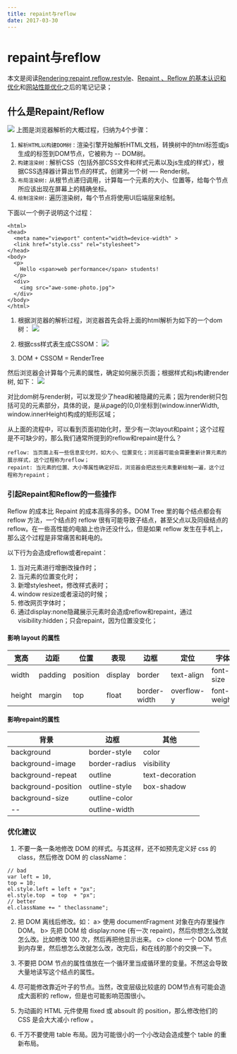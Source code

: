 ```yaml
---
title: repaint与reflow
date: 2017-03-30
---
```


# repaint与reflow

本文是阅读[Rendering:repaint,reflow,restyle](http://www.phpied.com/rendering-repaint-reflowrelayout-restyle/#comment-71996)、[Repaint 、Reflow 的基本认识和优化](https://segmentfault.com/a/1190000002629708)和[网站性能优化](https://classroom.udacity.com/courses/ud884/lessons/1469569174/concepts/15244185570923#)之后的笔记记录；

<!-- more -->

## 什么是Repaint/Reflow
![](http://haitao.nos.netease.com/3f491bc6cb7a4f0894723efa4015fb52.png)
上图是浏览器解析的大概过程，归纳为4个步骤：

1. `解析HTML以构建DOM树：`渲染引擎开始解析HTML文档，转换树中的html标签或js生成的标签到DOM节点，它被称为 -- DOM树。
2. `构建渲染树：`解析CSS（包括外部CSS文件和样式元素以及js生成的样式），根据CSS选择器计算出节点的样式，创建另一个树 —- Render树。
3. `布局渲染树:` 从根节点递归调用，计算每一个元素的大小、位置等，给每个节点所应该出现在屏幕上的精确坐标。
4. `绘制渲染树:` 遍历渲染树，每个节点将使用UI后端层来绘制。

下面以一个例子说明这个过程：
```
<html>
<head>
  <meta name="viewport" content="width=device-width" >
  <link href="style.css" rel="stylesheet">
</head>
<body>
  <p>
    Hello <span>web performance</span> students!
  </p>
  <div>
    <img src="awe-some-photo.jpg">
  </div>
</body>
</html>
```
1. 根据浏览器的解析过程，浏览器首先会将上面的html解析为如下的一个dom树：
![](http://haitao.nos.netease.com/be5735d4e2ed4757a580e8294618601a.jpg)

2. 根据css样式表生成CSSOM：
![](http://haitao.nos.netease.com/cf31d8bd4ab0452a90b96378714dafc3.jpg)

3. DOM + CSSOM = RenderTree

然后浏览器会计算每个元素的属性，确定如何展示页面；根据样式和js构建render树, 如下：
![](http://haitao.nos.netease.com/8e313c6dc4c742b1915e9edd428d749e.jpg)

对比dom树与render树，可以发现少了head和被隐藏的元素；因为render树只包括可见的元素部分，具体的说，是从page的(0,0)坐标到(window.innerWidth, window.innerHeight)构成的矩形区域；

从上面的流程中，可以看到页面初始化时，至少有一次layout和paint；这个过程是不可缺少的，那么我们通常所提到的reflow和repaint是什么？
```
reflow: 当页面上有一些信息变化时，如大小、位置变化；浏览器可能会需要重新计算元素的展示样式，这个过程称为reflow；
repaint: 当元素的位置、大小等属性确定好后，浏览器会把这些元素重新绘制一遍，这个过程称为repaint；
```

### 引起Repaint和Reflow的一些操作
Reflow 的成本比 Repaint 的成本高得多的多。DOM Tree 里的每个结点都会有 reflow 方法，一个结点的 reflow 很有可能导致子结点，甚至父点以及同级结点的 reflow。在一些高性能的电脑上也许还没什么，但是如果 reflow 发生在手机上，那么这个过程是非常痛苦和耗电的。

以下行为会造成reflow或者repaint：
1. 当对元素进行增删改操作时；
2. 当元素的位置变化时；
3. 新增stylesheet，修改样式表时； 
4. window resize或者滚动的时候；
5. 修改网页字体时；
6. 通过display:none隐藏展示元素时会造成reflow和repaint，通过visibility:hidden；只会repaint，因为位置没变化；
#### 影响 layout 的属性
宽高|	边距|	位置|	表现|	边框|	定位|	字体|
---|---|---|---|---|---|---
width|	padding|	position|	display|	border|	text-align|	font-size|
height|	margin|	top|float|	border-width|	overflow-y|	font-weight|
#### 影响repaint的属性
背景|	边框|	其他|
---|---|---|
background|	border-style|	color|
background-image|	border-radius|	visibility|
background-repeat|	outline|	text-decoration|
background-position|	outline-style|	box-shadow|
background-size|	outline-color|
-- |outline-width

### 优化建议
1. 不要一条一条地修改 DOM 的样式。与其这样，还不如预先定义好 css 的 class，然后修改 DOM 的 className：
```
// bad
var left = 10,
top = 10;
el.style.left = left + "px";
el.style.top  = top  + "px";
// better
el.className += " theclassname";
```

2. 把 DOM 离线后修改。如：
a> 使用 documentFragment 对象在内存里操作 DOM。
b> 先把 DOM 给 display:none (有一次 repaint)，然后你想怎么改就怎么改。比如修改 100 次，然后再把他显示出来。
c> clone 一个 DOM 节点到内存里，然后想怎么改就怎么改，改完后，和在线的那个的交换一下。

3. 不要把 DOM 节点的属性值放在一个循环里当成循环里的变量。不然这会导致大量地读写这个结点的属性。

4. 尽可能修改靠近叶子的节点。当然，改变层级比较底的 DOM节点有可能会造成大面积的 reflow，但是也可能影响范围很小。

5. 为动画的 HTML 元件使用 fixed 或 absoult 的 position，那么修改他们的 CSS 是会大大减小 reflow 。

6. 千万不要使用 table 布局。因为可能很小的一个小改动会造成整个 table 的重新布局。
